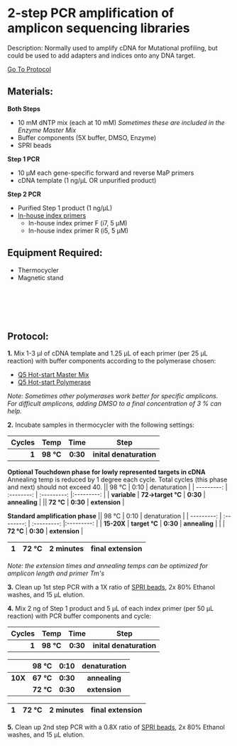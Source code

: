 2-step PCR amplification of amplicon sequencing libraries
================================================================================
Description: Normally used to amplify cDNA for Mutational profiling, but could be used to add adapters and indices onto any DNA target.

[Go To Protocol](#protocol)

Materials:
--------------------------------------------------------------------------------
  **Both Steps**
  * 10 mM dNTP mix (each at 10 mM) _Sometimes these are included in the Enzyme Master Mix_
  * Buffer components (5X buffer, DMSO, Enzyme)
  * SPRI beads
  
  **Step 1 PCR**
  * 10 µM each gene-specific forward and reverse MaP primers
  * cDNA template (1 ng/µL OR unpurified product)  
  
  **Step 2 PCR**
  * Purified Step 1 product (1 ng/µL)
  * [In-house index primers](../CWML-primers.csv)
    * In-house index primer F (i7, 5 µM)
    * In-house index primer R (i5, 5 µM)

  
Equipment Required:
--------------------------------------------------------------------------------
  * Thermocycler
  * Magnetic stand


<br/><br/><br/><br/>
<!-- Use <br/> to go to next page -->
  
Protocol:
--------------------------------------------------------------------------------
**1.** Mix 1-3 µl of cDNA template and 1.25 µL of each primer (per 25 µL reaction) with buffer components according to the polymerase chosen:

  * [Q5 Hot-start Master Mix](https://www.neb.com/protocols/2012/08/30/protocol-for-q5-hot-start-high-fidelity-2x-master-mix-m0494)
  * [Q5 Hot-start Polymerase](https://www.neb.com/protocols/2012/08/30/pcr-using-q5-hot-start-high-fidelity-dna-polymerase-m0493)
  
  _Note: Sometimes other polymerases work better for specific amplicons._<br/>_For difficult amplicons, adding DMSO to a final concentration of 3 % can help._
  
  
**2.** Incubate samples in thermocycler with the following settings:  

  | Cycles | Temp | Time | Step |
  | ---------: | :--------: | :---------: |:---------: |
  | **1** | **98 °C** | **0:30** | **inital denaturation** |
  
  **Optional Touchdown phase for lowly represented targets in cDNA**<br/>Annealing temp is reduced by 1 degree each cycle. Total cycles (this phase and next) should not exceed 40.
  || 98 °C | 0:10 | denaturation |
  | ---------: | :--------: | :---------: |:---------: |
  | **variable** | **72->target °C** | **0:30** | **annealing** |
  || **72 °C** | **0:30** | **extension** |
  
  **Standard amplification phase**
  || 98 °C | 0:10 | denaturation |
  | ---------: | :--------: | :---------: |:---------: |
  | **15-20X** | **target °C** | **0:30** | **annealing** |
  | | **72 °C** | **0:30** | **extension** |
 
  | 1 | 72 °C | 2 minutes | final extension |
  | ---------: | :--------: | :---------: |:---------: |
  
  _Note: the extension times and annealing temps can be optimized for amplicon length and primer Tm's_
<!-- The text below creates dropdown lists for links to next steps or hyperlinks -->

**3.** Clean up 1st step PCR with a 1X ratio of [SPRI beads](./SPRI-beads.md), 2x 80% Ethanol washes, and 15 µL elution.

**4.** Mix 2 ng of Step 1 product and 5 µL of each index primer (per 50 µL reaction) with PCR buffer components and cycle:

  | Cycles | Temp | Time | Step |
  | ---------: | :--------: | :---------: |:---------: |
  | **1** | **98 °C** | **0:30** | **inital denaturation** |
  
  || 98 °C | 0:10 | denaturation |
  | ---------: | :--------: | :---------: |:---------: |
  | **10X** | **67 °C** | **0:30** | **annealing** |
  | | **72 °C** | **0:30** | **extension** |
 
  | 1 | 72 °C | 2 minutes | final extension |
  | ---------: | :--------: | :---------: |:---------: |

**5.** Clean up 2nd step PCR with a 0.8X ratio of [SPRI beads](./SPRI-beads.md), 2x 80% Ethanol washes, and 15 µL elution.
